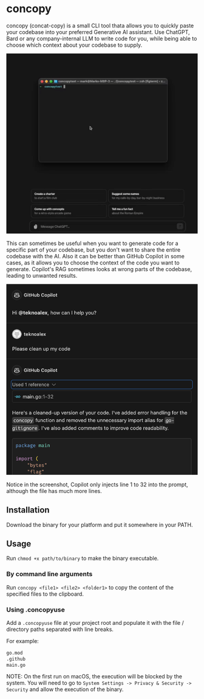 # concopy

concopy (concat-copy) is a small CLI tool thata allows you to quickly paste your codebase into your preferred Generative AI assistant. Use ChatGPT, Bard or any company-internal LLM to write code for you, while being able to choose which context about your codebase to supply.

![demo](images/demo.gif)

This can sometimes be useful when you want to generate code for a specific part of your codebase, but you don't want to share the entire codebase with the AI.
Also it can be better than GitHub Copilot in some cases, as it allows you to choose the context of the code you want to generate.
Copilot's RAG sometimes looks at wrong parts of the codebase, leading to unwanted results.

![copilot wrong result](images/copilot_screenshot.png)

Notice in the screenshot, Copilot only injects line 1 to 32 into the prompt, although the file has much more lines.

## Installation

Download the binary for your platform and put it somewhere in your PATH.

## Usage

Run `chmod +x path/to/binary` to make the binary executable.

### By command line arguments

Run `concopy <file1> <file2> <folder1>` to copy the content of the specified files to the clipboard.

### Using .concopyuse

Add a `.concopyuse` file at your project root and populate it with the file / directory paths separated with line breaks.

For example:

```
go.mod
.github
main.go
```

NOTE: On the first run on macOS, the execution will be blocked by the system. You will need to go to `System Settings -> Privacy & Security -> Security` and allow the execution of the binary.
